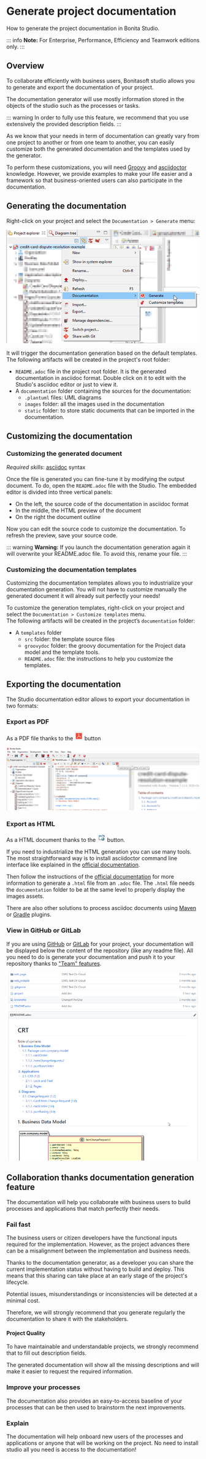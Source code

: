 # Generate project documentation
How to generate the project documentation in Bonita Studio.

::: info
**Note:** For Enterprise, Performance, Efficiency and Teamwork editions only.
:::

## Overview

To collaborate efficiently with business users, Bonitasoft studio allows you to generate and export the documentation of your project.

The documentation generator will use mostly information stored in the objects of the studio such as the processes or tasks. 

::: warning
In order to fully use this feature, we recommend that you use extensively the provided description fields.
:::

As we know that your needs in term of documentation can greatly vary from one project to another or from one team to another, you can easily customize both the generated documentation and the templates used by the generator.

To perform these customizations, you will need [Groovy](groovy-in-bonita.md) and [asciidoctor](https://asciidoctor.org/) knowledge.
However, we provide examples to make your life easier and a framework so that business-oriented users can also participate in the documentation.

## Generating the documentation

Right-click on your project and select the `Documentation > Generate` menu:

![Generate documentation](images/doc-generation/generate_doc_menu.png)  

It will trigger the documentation generation based on the default templates. 
The following artifacts will be created in the project's root folder:  
* `README.adoc` file in the project root folder. It is the generated documentation in asciidoc format. Double click on it to edit with the Studio's asciidoc editor or just to view it.
* A `documentation` folder containing the sources for the documentation:  
	* `.plantuml` files: UML diagrams  
	* `images` folder: all the images used in the documentation  
	* `static` folder: to store static documents that can be imported in the documentation.  

## Customizing the documentation

### Customizing the generated document
_Required skills_: [asciidoc](https://asciidoctor.org/docs/asciidoc-syntax-quick-reference/) syntax

Once the file is generated you can fine-tune it by modifying the output document.
To do, open the `README.adoc` file with the Studio. The embedded editor is divided into three vertical panels:
* On the left, the source code of the documentation in asciidoc format  
* In the middle, the HTML preview of the document 
* On the right the document outline  

Now you can edit the source code to customize the documentation. To refresh the preview, save your source code. 

::: warning
**Warning:** If you launch the documentation generation again it will overwrite your README.adoc file. To avoid this, rename your file.
:::

### Customizing the documentation templates

Customizing the documentation templates allows you to industrialize your documentation generation. You will not have to customize manually the generated document it will already suit perfectly your needs!

To customize the generation templates, right-click on your project and select the `Documentation > Customize templates` menu.  
The following artifacts will be created in the project’s `documentation` folder:  
* A `templates` folder
	* `src` folder: the template source files
	* `groovydoc` folder: the groovy documentation for the Project data model and the template tools.  
	* `README.adoc` file: the instructions to help you customize the templates.

## Exporting the documentation

The Studio documentation editor allows to export your documentation in two formats:

### Export as PDF

As a PDF file thanks to the ![pdf export button](images/doc-generation/pdfIcon.png) button

 ![pdf export button](images/doc-generation/export_as_pdf.png)
 
### Export as HTML

As a HTML document thanks to the ![Open in external browser](images/doc-generation/previewHTML.png) button.

If you need to industrialize the HTML generation you can use many tools. The most straightforward way is to install asciidoctor command line interface like explained in the [official documentation](https://asciidoctor.org/docs/install-toolchain/).

Then follow the instructions of the [official documentation](https://asciidoctor.org/docs/user-manual/#html) for more information to generate a `.html` file from an `.adoc` file. The `.html` file needs the `documentation` folder to be at the same level to properly display the images assets.

There are also other solutions to process asciidoc documents using [Maven](https://asciidoctor.org/docs/asciidoctor-maven-plugin/) or [Gradle](https://asciidoctor.org/docs/asciidoctor-gradle-plugin/) plugins.

### View in GitHub or GitLab

If you are using [GitHub](https://github.com) or [GitLab](https://about.gitlab.com/) for your project, your documentation will be displayed below the content of the repository (like any readme file).
All you need to do is generate your documentation and push it to your repository thanks to ["Team" features](workspaces-and-repositories.md).

![GitHub preview](images/doc-generation/github_preview.png)

## Collaboration thanks documentation generation feature

The documentation will help you collaborate with business users to build processes and applications that match perfectly their needs.

### Fail fast

The business users or citizen developers have the functional inputs required for the implementation. However, as the project advances there can be a misalignment between the implementation and business needs.

Thanks to the documentation generator, as a developer you can share the current implementation status without having to build and deploy. This means that this sharing can take place at an early stage of the project's lifecycle. 

Potential issues, misunderstandings or inconsistencies will be detected at a minimal cost.

Therefore, we will strongly recommend that you generate regularly the documentation to share it with the stakeholders.

#### Project Quality

To have maintainable and understandable projects, we strongly recommend that to fill out description fields.

The generated documentation will show all the missing descriptions and will make it easier to request the required information.

### Improve your processes

The documentation also provides an easy-to-access baseline of your processes that can be then used to brainstorm the next improvements.

### Explain

The documentation will help onboard new users of the processes and applications or anyone that will be working on the project. No need to install studio all you need is access to the documentation!
